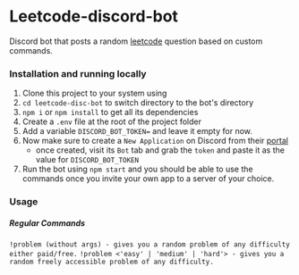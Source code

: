 # Leetcode-discord-bot
Discord bot that posts a random [leetcode](https://leetcode.com/) question based on custom commands.

### Installation and running locally

1. Clone this project to your system using
2. `cd leetcode-disc-bot` to switch directory to the bot's directory
3. `npm i` or `npm install` to get all its dependencies
4. Create a `.env` file at the root of the project folder
5. Add a variable `DISCORD_BOT_TOKEN=` and leave it empty for now.
6. Now make sure to create a `New Application` on Discord from their [portal](https://discord.com/developers/applications/)
    - once created, visit its `Bot` tab and grab the `token` and paste it as the value for `DISCORD_BOT_TOKEN`
7. Run the bot using `npm start` and you should be able to use the commands once you invite your own app to a server of your choice.


### Usage

##### Regular Commands

`!problem (without args) - gives you a random problem of any difficulty either paid/free.`
`!problem <'easy' | 'medium' | 'hard'> - gives you a random freely accessible problem of any difficulty.`